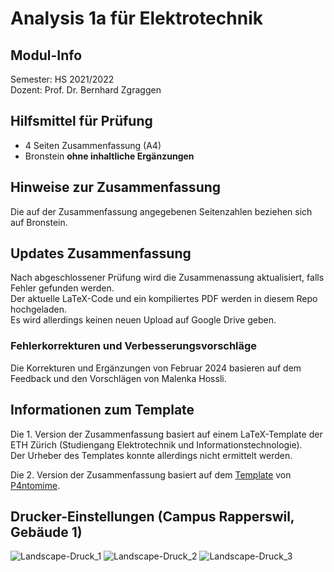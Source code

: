 #  Analysis 1a für Elektrotechnik


## Modul-Info

Semester: HS 2021/2022 \
Dozent: Prof. Dr. Bernhard Zgraggen


## Hilfsmittel für Prüfung

- 4 Seiten Zusammenfassung (A4)
- Bronstein **ohne inhaltliche Ergänzungen**


## Hinweise zur Zusammenfassung

Die auf der Zusammenfassung angegebenen Seitenzahlen beziehen sich auf Bronstein.


## Updates Zusammenfassung 

Nach abgeschlossener Prüfung wird die Zusammenassung aktualisiert, falls Fehler gefunden werden. \
Der aktuelle LaTeX-Code und ein kompiliertes PDF werden in diesem Repo hochgeladen. \
Es wird allerdings keinen neuen Upload auf Google Drive geben. 

### Fehlerkorrekturen und Verbesserungsvorschläge

Die Korrekturen und Ergänzungen von Februar 2024 basieren auf dem Feedback und den Vorschlägen von Malenka Hossli.


## Informationen zum Template

Die 1. Version der Zusammenfassung basiert auf einem LaTeX-Template der ETH Zürich (Studiengang Elektrotechnik und Informationstechnologie). \
Der Urheber des Templates konnte allerdings nicht ermittelt werden.

Die 2. Version der Zusammenfassung basiert auf dem [Template](https://github.com/P4ntomime/TeXFoSaTemplate) von [P4ntomime](https://github.com/P4ntomime).


## Drucker-Einstellungen (Campus Rapperswil, Gebäude 1)

![Landscape-Druck_1](/readme_images/landscape_drucken_1.png "Landscape-Druck")
![Landscape-Druck_2](/readme_images/landscape_drucken_2.png "Landscape-Druck")
![Landscape-Druck_3](/readme_images/landscape_drucken_3.png "Landscape-Druck")